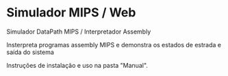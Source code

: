 Simulador MIPS / Web
=============

Simulador DataPath MIPS / Interpretador Assembly

Insterpreta programas assembly MIPS e demonstra os estados de estrada e saída do sistema

Instruções de instalação e uso na pasta "Manual".